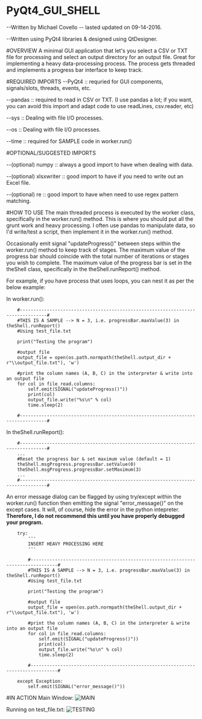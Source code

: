 # PyQt4_GUI_SHELL
--Written by Michael Covello -- lasted updated on 09-14-2016.

--Written using PyQt4 libraries & designed using QtDesigner.

#OVERVIEW
A minimal GUI application that let's you select a CSV or TXT file for processing and select an output directory for an output file.
Great for implementing a heavy data-processing process. 
The process gets threaded and implements a progress bar interface to keep track.

#REQUIRED IMPORTS
--PyQt4 :: requried for GUI components, signals/slots, threads, events, etc.

--pandas :: required to read in CSV or TXT.
(I use pandas a lot; if you want, you can avoid this import and adapt code to use readLines, csv.reader, etc)

--sys :: Dealing with file I/O processes.

--os :: Dealing with file I/O processes.

--time :: required for SAMPLE code in worker.run()

#OPTIONAL/SUGGESTED IMPORTS

--(optional) numpy :: always a good import to have when dealing with data.

--(optional) xlsxwriter	:: good import to have if you need to write out an Excel file.



--(optional) re :: good import to have when need to use regex pattern matching.

#HOW TO USE
The main threaded process is executed by the worker class, specifically in the worker.run() method.
This is where you should put all the grunt work and heavy processing.
I often use pandas to manipulate data, so I'd write/test a script, then implement it in the worker.run() method.

Occasionally emit signal "updateProgress()" between steps within the worker.run() method to keep track of stages.
The maximum value of the progress bar should coincide with the total number of iterations or stages you wish to complete.
The maximum value of the progress bar is set in the theShell class, specifically in the theShell.runReport() method.

For example, if you have process that uses loops, you can nest it as per the below example:

In worker.run():

		#--------------------------------------------------------------------------------#
		#THIS IS A SAMPLE --> N = 3, i.e. progressBar.maxValue(3) in theShell.runReport()
		#Using test_file.txt
		
		print("Testing the program")
		
		#output file
		output_file = open(os.path.normpath(theShell.output_dir + r"\\output_file.txt"), 'w')
		
		#print the column names (A, B, C) in the interpreter & write into an output file
		for col in file_read.columns:
			self.emit(SIGNAL("updateProgress()"))
			print(col)
			output_file.write("%s\n" % col)
			time.sleep(2)
		
		#--------------------------------------------------------------------------------#
		
	
In theShell.runReport():

		#--------------------------------------------------------------------------------#
		...
		#Reset the progress bar & set maximum value (default = 1)
		theShell.msgProgress.progressBar.setValue(0)
		theShell.msgProgress.progressBar.setMaximum(3)
		...
		#--------------------------------------------------------------------------------#
		
An error message dialog can be flagged by using try/except within the worker.run() function then emitting the signal "error_message()" on the except cases. It will, of course, hide the error in the python intepreter.
**Therefore, I do not recommend this until you have properly debugged your program.**

		try:
			'''
			INSERT HEAVY PROCESSING HERE
			'''
			
			#--------------------------------------------------------------------------------#
			#THIS IS A SAMPLE --> N = 3, i.e. progressBar.maxValue(3) in theShell.runReport()
			#Using test_file.txt
			
			print("Testing the program")
			
			#output file
			output_file = open(os.path.normpath(theShell.output_dir + r"\\output_file.txt"), 'w')
			
			#print the column names (A, B, C) in the interpreter & write into an output file
			for col in file_read.columns:
				self.emit(SIGNAL("updateProgress()"))
				print(col)
				output_file.write("%s\n" % col)
				time.sleep(2)
			
			#--------------------------------------------------------------------------------#
			
		except Exception:
			self.emit(SIGNAL("error_message()"))


#IN ACTION
Main Window:
![MAIN](https://cloud.githubusercontent.com/assets/20232054/18531048/ea3cb1f8-7a99-11e6-98ec-fd1f631c0e6d.png)

Running on test_file.txt:
![TESTING](https://cloud.githubusercontent.com/assets/20232054/18531050/ed7959ca-7a99-11e6-8545-0e113eeeece6.png)

